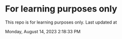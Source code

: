 # For learning purposes only
This repo is for learning purposes only.
Last updated at

Monday, August 14, 2023 2:18:33 PM

